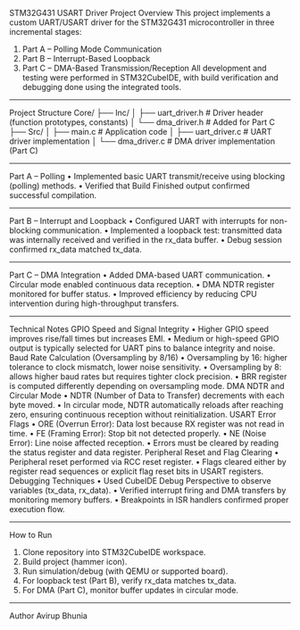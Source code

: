 STM32G431 USART Driver Project
Overview
This project implements a custom UART/USART driver for the STM32G431 microcontroller in three incremental stages:
1.	Part A – Polling Mode Communication
2.	Part B – Interrupt-Based Loopback
3.	Part C – DMA-Based Transmission/Reception
All development and testing were performed in STM32CubeIDE, with build verification and debugging done using the integrated tools.
________________________________________
Project Structure
Core/
├── Inc/
│   ├── uart_driver.h   # Driver header (function prototypes, constants)
│   └── dma_driver.h    # Added for Part C
├── Src/
│   ├── main.c          # Application code
│   ├── uart_driver.c   # UART driver implementation
│   └── dma_driver.c    # DMA driver implementation (Part C)
________________________________________
Part A – Polling
•	Implemented basic UART transmit/receive using blocking (polling) methods.
•	Verified that Build Finished output confirmed successful compilation.
________________________________________
Part B – Interrupt and Loopback
•	Configured UART with interrupts for non-blocking communication.
•	Implemented a loopback test: transmitted data was internally received and verified in the rx_data buffer.
•	Debug session confirmed rx_data matched tx_data.
________________________________________
Part C – DMA Integration
•	Added DMA-based UART communication.
•	Circular mode enabled continuous data reception.
•	DMA NDTR register monitored for buffer status.
•	Improved efficiency by reducing CPU intervention during high-throughput transfers.
________________________________________
Technical Notes
GPIO Speed and Signal Integrity
•	Higher GPIO speed improves rise/fall times but increases EMI.
•	Medium or high-speed GPIO output is typically selected for UART pins to balance integrity and noise.
Baud Rate Calculation (Oversampling by 8/16)
•	Oversampling by 16: higher tolerance to clock mismatch, lower noise sensitivity.
•	Oversampling by 8: allows higher baud rates but requires tighter clock precision.
•	BRR register is computed differently depending on oversampling mode.
DMA NDTR and Circular Mode
•	NDTR (Number of Data to Transfer) decrements with each byte moved.
•	In circular mode, NDTR automatically reloads after reaching zero, ensuring continuous reception without reinitialization.
USART Error Flags
•	ORE (Overrun Error): Data lost because RX register was not read in time.
•	FE (Framing Error): Stop bit not detected properly.
•	NE (Noise Error): Line noise affected reception.
•	Errors must be cleared by reading the status register and data register.
Peripheral Reset and Flag Clearing
•	Peripheral reset performed via RCC reset register.
•	Flags cleared either by register read sequences or explicit flag reset bits in USART registers.
Debugging Techniques
•	Used CubeIDE Debug Perspective to observe variables (tx_data, rx_data).
•	Verified interrupt firing and DMA transfers by monitoring memory buffers.
•	Breakpoints in ISR handlers confirmed proper execution flow.
________________________________________
How to Run
1.	Clone repository into STM32CubeIDE workspace.
2.	Build project (hammer icon).
3.	Run simulation/debug (with QEMU or supported board).
4.	For loopback test (Part B), verify rx_data matches tx_data.
5.	For DMA (Part C), monitor buffer updates in circular mode.
________________________________________
Author Avirup Bhunia
